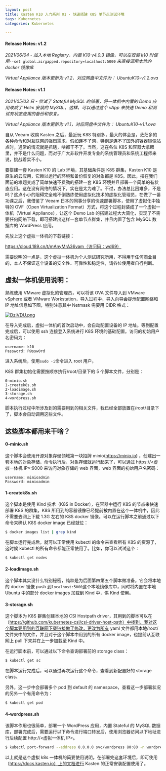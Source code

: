 ```yaml
---
layout: post
title: Kasten K10 入门系列 01 - 快速搭建 K8S 单节点测试环境
tags: Kubernetes
categories: Kubernetes

---
```


#### Release Notes: v1.2

*2021/06/04 - 加入本地 Registry，内置 K10 v4.0.3 镜像，可以在安装 k10 时使用*`--set global.airgapped.repository=localhost:5000` *来直接调用本地的 docker 镜像库*

*Virtual Appliance 版本更新为 v1.2，对应网盘中文件为：
UbuntuK10-v1.2.ova*

#### Release Notes: v1.1

*2021/05/03 日 - 尝试了 Stateful MySQL 的部署，将一体机中内置的 Demo 应用改成了 Helm 安装的 MySQL，这样，可以通过这个 vApp 来快速 Demo 和测试有状态应用的备份和恢复。*

*Virtual Appliance 版本更新为 v1.1，对应网盘中文件为：
UbuntuK10-v1.1.ova*

自从 Veeam 收购 Kasten 之后，最近玩 K8S 特别多，最大的体会是，茫茫多的各种命令和对互联网的强烈需求，假如连不了网，特别是连不了国外的容器镜像站点时，通常的情况就是抓瞎，啥都干不了。当然，这在各位 K8S 和容器大拿眼里，并不是什么问题，而对于广大非软件开发专业的系统管理员和系统工程师来说，挑战着实不小。

要搭建一套 Kasten K10 的 Lab 环境，其基础条件是 K8S 群集，Kasten K10 是原生的云应用，它赖以运行的环境和备份恢复的对象都是 K8S。因此，摆在我们面前的难题变成了简单快速不费劲的搭建一套 K8S 环境并且部署一个简单的有状态应用。这在没有网络的情况下，实在是太为难了。不过，办法总比困难多，不是吗？这点小小的阻碍完全难不倒熟练使用虚拟化技术的虚拟化管理员，在做了一番功课之后，我借鉴了 Veeam 日本的同事分享的快速部署脚本，使用了虚拟化中独特的 OVF（Open Virtualization Format）方式，将这个过程封装成了一个虚拟一体机（Virtual Appliance），让这个 Demo Lab 的搭建过程大大简化，实现了不需要任何网络下载，即可搭建出这样一套单节点群集，并且内置了包含 MySQL 数据库的 WordPress 应用。

先放上这个虚拟一体机的下载链接：

https://cloud.189.cn/t/mAnyMrA36vam（访问码：wd69）

需要说明的一点是，这个虚拟一体机为个人测试研究所用，不得用于任何商业目的，本人不保证这个设备的安全性、可靠性和稳定性，请各位使用者自行判断。

## 虚拟一体机使用说明：

熟练使用 VMware 虚拟化的管理员，可以将该 OVA 文件导入到 VMware vSphere 或者 VMware Workstation，导入过程中，导入向导会提示配置网络和 IP 地址信息如下图，特别注意其中 Netmask 需要用 CIDR 格式：

[![DziVDU.png](https://s3.ax1x.com/2020/12/07/DziVDU.png)](https://imgchr.com/i/DziVDU)

在导入完成后，虚拟一体机的首次启动中，会自动配置设备的 IP 地址。等到配置完成后，可以使用 ssh 连接登入系统进行 K8S 环境的基础配置。访问的初始用户名密码为：

```PlainTXT
username: k10
Password: P@ssw0rd
```

进入系统后，使用`sudo -i`命令进入 root 用户。

K8S 群集初始化需要按顺序执行/root/目录下的 5 个脚本文件，分别是：

```PlainTXT
0-minio.sh
1-createk8s.sh
2-loadimage.sh
3-storage.sh
4-wordpress.sh
```

脚本执行过程中所涉及到的需要用到的相关文件，我已经全部放置在/root/目录下了，脚本会自动调用这些文件。

## 这些脚本都用来干啥？

#### 0-minio.sh

这个脚本会使用开源对象存储领域第一块招牌 minio(https://minio.io) ，创建出一套本地的对象存储，命令执行后，对象存储就运行起来了，可以通过 https://<虚拟一体机 IP>:9000 来访问对象存储的 web 界面，web 界面的初始用户名密码：

```PlainTXT
username: minioadmin
Password: minioadmin
```

#### 1-createk8s.sh

这个脚本是使用 Kind 技术（K8S in Docker），在容器中运行 K8S 的节点来快速部署 K8S 的群集，K8S 所用到的容器镜像已经提前被内置在这个一体机中，因此不需要去网上下载 1.3G 左右的 K8S docker 镜像。可以在运行脚本之前通过以下命令来确认 K8S docker image 已经就位：

```bash
$ docker images list | grep kind
```

在脚本运行完成后，就可以正常使用 kubectl 的命令来查看所有 K8S 的资源了，这时候 kubectl 的所有命令都能正常使用了。比如，你可以试试这个：

```bash
$ kubectl get nodes
```

#### 2-loadimage.sh

这个脚本其实没什么特别秘密，纯粹是为后面第四第五个脚本做准备，它会将本地的 docker 镜像 push 到`localhost:5000`这个本地镜像库中，同时将内置在本地 Ubuntu 中的部分 docker images 加载到 Kind 中，供 Kind 使用。

#### 3-storage.sh

这个脚本为 K8S 群集创建本地的 CSI Hostpath driver，其用到的脚本可以在（https://github.com/kubernetes-csi/csi-driver-host-path）中找到，我对这个脚本要用到的互联网下载链接做了修改，更改为所有 yaml 文件都用本地/root/文件夹中的文件，并且对于这个脚本中用到的所有 docker image，也提前从互联网上 pull 下来并在上一步加载至 Kind 中。

在运行脚本前，可以通过以下命令查询部署前的 storage class：

```bash
$ kubectl get sc
```

在脚本运行完成后，可以通过再次运行这个命令，查看到新配置好的 storage class。

另外，这一步中会部署多个 pod 到 default 的 namespace，查看这一步部署状况的另外一个有用命令为：

```bash
$ kubectl get pod
```

#### 4-wordpress.sh

该脚本作用也很简单，部署一个 WordPress 应用，内置 Stateful 的 MySQL 数据库，部署完成后，需要运行以下命令进行端口转发后，使用浏览器访问以下地址进行后续配置 http://<虚拟一体机 IP>。

```bash
$ kubectl port-forward --address 0.0.0.0 svc/wordpress 80:80 -n wordpress
```

以上就是这个虚拟 k8s 一体机的简要使用说明，在部署完这套环境后，即可使用（https://docs.kasten.io）上的文档进行 Kasten 的正常安装配置使用了。
